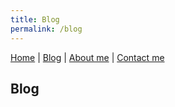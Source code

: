 ```yaml
---
title: Blog
permalink: /blog
---
```

[Home](index.md) | [Blog](blog.md) | [About me](about.md) | [Contact me](contact.md)
## Blog
